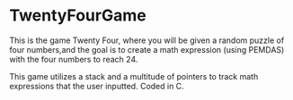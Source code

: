 # TwentyFourGame
This is the game Twenty Four, where you will be given a random puzzle of four numbers,and the goal is to
create a math expression (using PEMDAS) with the four numbers to reach 24.

This game utilizes a stack and a multitude of pointers to track math expressions that the user inputted.
Coded in C.
